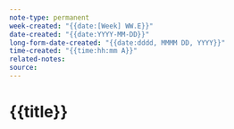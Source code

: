 ```yaml
---
note-type: permanent
week-created: "{{date:[Week] WW.E}}"
date-created: "{{date:YYYY-MM-DD}}"
long-form-date-created: "{{date:dddd, MMMM DD, YYYY}}"
time-created: "{{time:hh:mm A}}"
related-notes: 
source:
---
```

# {{title}}


